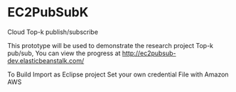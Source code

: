 EC2PubSubK
==========

Cloud Top-k publish/subscribe

This prototype will be used to demonstrate the research project Top-k pub/sub, You can view the progress at http://ec2pubsub-dev.elasticbeanstalk.com/

To Build
Import as Eclipse project
Set your own credential File with Amazon AWS
